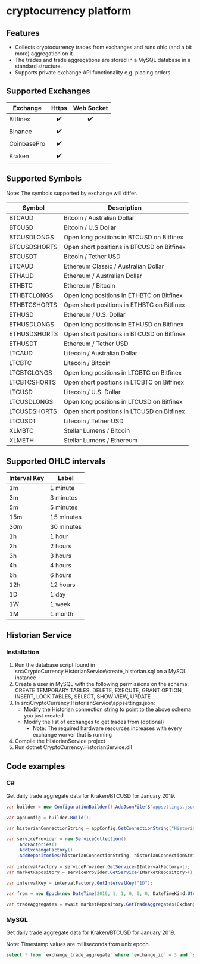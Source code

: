 # cryptocurrency platform

## Features
* Collects cryptocurrency trades from exchanges and runs ohlc (and a bit more) aggregation on it
* The trades and trade aggregations are stored in a MySQL database in a standard structure.
* Supports private exchange API functionality e.g. placing orders

## Supported Exchanges

Exchange | Https | Web Socket
-------- | :-----: | :-----------:
Bitfinex | :heavy_check_mark: | :heavy_check_mark:
Binance | :heavy_check_mark:
CoinbasePro | :heavy_check_mark:
Kraken | :heavy_check_mark:

## Supported Symbols
Note: The symbols supported by exchange will differ.

Symbol | Description
-------- | -----
BTCAUD | Bitcoin / Australian Dollar
BTCUSD | Bitcoin / U.S Dollar
BTCUSDLONGS | Open long positions in BTCUSD on Bitfinex
BTCUSDSHORTS | Open short positions in BTCUSD on Bitfinex 
BTCUSDT | Bitcoin / Tether USD
ETCAUD | Ethereum Classic / Australian Dollar
ETHAUD | Ethereum / Australian Dollar
ETHBTC | Ethereum / Bitcoin
ETHBTCLONGS | Open long positions in ETHBTC on Bitfinex 
ETHBTCSHORTS | Open short positions in ETHBTC on Bitfinex
ETHUSD | Ethereum / U.S. Dollar
ETHUSDLONGS | Open long positions in ETHUSD on Bitfinex
ETHUSDSHORTS | Open short positions in BTCUSD on Bitfinex 
ETHUSDT | Ethereum / Tether USD
LTCAUD | Litecoin / Australian Dollar
LTCBTC | Litecoin / Bitcoin
LTCBTCLONGS | Open long positions in LTCBTC on Bitfinex 
LTCBTCSHORTS | Open short positions in LTCBTC on Bitfinex 
LTCUSD | Litecoin / U.S. Dollar
LTCUSDLONGS | Open long positions in LTCUSD on Bitfinex 
LTCUSDSHORTS | Open short positions in LTCUSD on Bitfinex 
LTCUSDT | Litecoin / Tether USD
XLMBTC | Stellar Lumens / Bitcoin
XLMETH | Stellar Lumens / Ethereum

## Supported OHLC intervals
Interval Key | Label
-------------|----------
1m | 1 minute
3m | 3 minutes
5m | 5 minutes
15m | 15 minutes
30m | 30 minutes
1h | 1 hour
2h | 2 hours
3h | 3 hours
4h | 4 hours
6h | 6 hours
12h | 12 hours
1D | 1 day
1W | 1 week
1M | 1 month
	
## Historian Service
### Installation
1. Run the database script found in src\CryptoCurrency.HistorianService\create_historian.sql on a MySQL instance
2. Create a user in MySQL with the following permissions on the schema: CREATE TEMPORARY TABLES, DELETE, EXECUTE, GRANT OPTION, INSERT, LOCK TABLES, SELECT, SHOW VIEW, UPDATE
3. In src\CryptoCurrency.HistorianService\appsettings.json:
    * Modify the Historian connection string to point to the above schema you just created
    * Modify the list of exchanges to get trades from (optional)
         * Note: The required hardware resources increases with every exchange worker that is running
4. Compile the HistorianService project
5. Run dotnet CryptoCurrency.HistorianService.dll

## Code examples

### C#
Get daily trade aggregate data for Kraken/BTCUSD for January 2019.

``` C#
var builder = new ConfigurationBuilder().AddJsonFile($"appsettings.json", true, true);

var appConfig = builder.Build();

var historianConnectionString = appConfig.GetConnectionString("Historian");

var serviceProvider = new ServiceCollection()
	.AddFactories()
	.AddExchangeFactory()
	.AddRepositories(historianConnectionString, historianConnectionString);
	
var intervalFactory = serviceProvider.GetService<IIntervalFactory>();
var marketRepository = serviceProvider.GetService<IMarketRepository>();

var intervalKey = intervalFactory.GetIntervalKey("1D");

var from = new Epoch(new DateTime(2019, 1, 1, 0, 0, 0, DateTimeKind.Utc));

var tradeAggregates = await marketRepository.GetTradeAggregates(ExchangeEnum.Kraken, SymbolCodeEnum.BTCUSD, intervalKey, from, 31);
```

### MySQL
Get daily trade aggregate data for Kraken/BTCUSD for January 2019.

Note: Timestamp values are milliseconds from unix epoch.

``` SQL
select * from `exchange_trade_aggregate` where `exchange_id` = 3 and `symbol_id` = 3 and `interval_key` = '1D' and `timestamp` between 1546300800000 and 1548892800000
```
